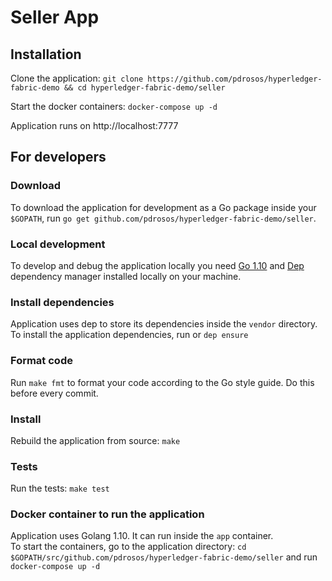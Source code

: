 # Seller App

## Installation

Clone the application: `git clone https://github.com/pdrosos/hyperledger-fabric-demo && cd hyperledger-fabric-demo/seller`

Start the docker containers: `docker-compose up -d`

Application runs on http://localhost:7777


## For developers

### Download
To download the application for development as a Go package inside your `$GOPATH`, run `go get github.com/pdrosos/hyperledger-fabric-demo/seller`.

### Local development
To develop and debug the application locally you need [Go 1.10](https://golang.org/) and [Dep](https://golang.github.io/dep/) dependency manager installed locally on your machine.

### Install dependencies
Application uses dep to store its dependencies inside the `vendor` directory. <br>
To install the application dependencies, run or `dep ensure`

### Format code
Run `make fmt` to format your code according to the Go style guide. Do this before every commit.

### Install
Rebuild the application from source: `make`

### Tests
Run the tests: `make test`

### Docker container to run the application
Application uses Golang 1.10. It can run inside the `app` container. <br>
To start the containers, go to the application directory: `cd $GOPATH/src/github.com/pdrosos/hyperledger-fabric-demo/seller` and run `docker-compose up -d`
